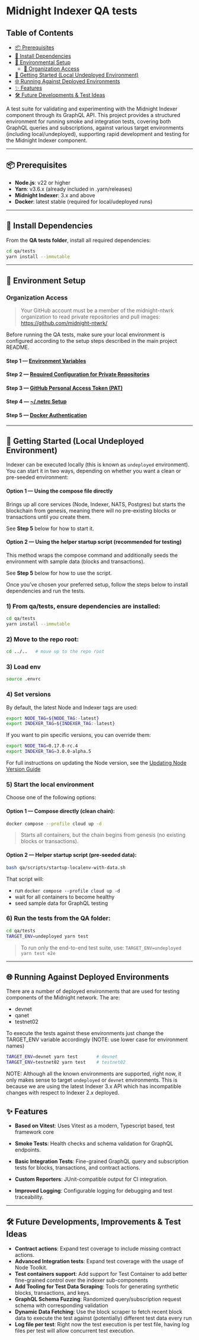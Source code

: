 # Midnight Indexer QA tests

## Table of Contents

- [📦 Prerequisites](#-prerequisites)
- [🧰 Install Dependencies](#-install-dependencies)
- [🔐 Environmental Setup](#-environment-setup)
  - [🏢 Organization Access](#-organization-access)
- [🚀 Getting Started (Local Undeployed Environment)](#-getting-started-local-undeployed-environment)
- [🌐 Running Against Deployed Environments](#-running-against-deployed-environments)
- [✨ Features](#-features)
- [🛠️ Future Developments & Test Ideas](#-future-developments-improvements--test-ideas)


A test suite for validating and experimenting with the Midnight Indexer component through its GraphQL API. 
This project provides a structured environment for running  smoke and integration tests, covering both GraphQL queries and subscriptions, against various target environments (including local/undeployed), supporting rapid development and testing for the Midnight Indexer component.

---

## 📦 Prerequisites

- **Node.js**: v22 or higher
- **Yarn**: v3.6.x (already included in .yarn/releases)
- **Midnight Indexer**: 3.x and above
- **Docker**: latest stable (required for local/udeployed runs)

---

## 🧰 Install Dependencies

From the **QA tests folder**, install all required dependencies:
```bash
cd qa/tests
yarn install --immutable
```
---

## 🔐 Environment Setup

### Organization Access 
> Your GitHub account must be a member of the midnight-ntwrk organization to read private repositories and pull images: https://github.com/midnight-ntwrk/

Before running the QA tests, make sure your local environment is configured according to the setup steps described in the main project README.

#### Step 1 — [Environment Variables](../../README.md#environment-variables)

#### Step 2 — [Required Configuration for Private Repositories](../../README.md#required-configuration-for-private-repositories)

#### Step 3 — [GitHub Personal Access Token (PAT)](../../README.md#github-personal-access-token-pat)

#### Step 4 — [~/.netrc Setup](../../README.md#netrc-setup)

#### Step 5 — [Docker Authentication](../../README.md#docker-authentication)

---
## 🚀 Getting Started (Local Undeployed Environment)

Indexer can be executed locally (this is known as `undeployed` environment). You can start it in two ways, depending on whether you want a clean or pre-seeded environment:

#### **Option 1 — Using the compose file directly**

Brings up all core services (Node, Indexer, NATS, Postgres) but starts the blockchain from genesis, meaning there will no pre-existing blocks or transactions until you create them. 

See **Step 5** below for how to start it.

#### **Option 2 — Using the helper startup script (recommended for testing)**

This method wraps the compose command and additionally seeds the environment with sample data (blocks and transactions).

See **Step 5** below for how to use the script.

Once you’ve chosen your preferred setup, follow the steps below to install dependencies and run the tests.

### 1) From **qa/tests**, ensure dependencies are installed:
```bash
cd qa/tests
yarn install --immutable
```

### 2) Move to the **repo root**:
```bash
cd ../..   # move up to the repo root
```

### 3) Load env 

```bash
source .envrc
```

### 4) Set versions

By default, the latest Node and Indexer tags are used:
```bash
export NODE_TAG=${NODE_TAG:-latest}
export INDEXER_TAG=${INDEXER_TAG:-latest}
```
If you want to pin specific versions, you can override them:

```bash
export NODE_TAG=0.17.0-rc.4
export INDEXER_TAG=3.0.0-alpha.5
```

For full instructions on updating the Node version, see the [Updating Node Version Guide](../../docs/updating-node-version.md)

### 5) Start the local environment 

Choose one of the following options:

#### **Option 1 — Compose directly (clean chain):**

```bash
docker compose --profile cloud up -d
```
> Starts all containers, but the chain begins from genesis (no existing blocks or transactions).

#### **Option 2 — Helper startup script (pre-seeded data):**

```bash
bash qa/scripts/startup-localenv-with-data.sh
```
That script will:
- run `docker compose --profile cloud up -d` 
- wait for all containers to become healthy
- seed sample data for GraphQL testing

### 6) Run the tests from the QA folder:
```bash
cd qa/tests
TARGET_ENV=undeployed yarn test 
```
> To run only the end-to-end test suite, use: `TARGET_ENV=undeployed yarn test e2e`

---

## 🌐 Running Against Deployed Environments

There are a number of deployed environments that are used for testing components of the Midnight network. The are:
  - devnet
  - qanet
  - testnet02

To execute the tests against these environments just change the TARGET_ENV variable accordingly (NOTE: use lower case for environment names)
```bash
TARGET_ENV=devnet yarn test       # devnet
TARGET_ENV=testnet02 yarn test    # testnet02
```
NOTE: Although all the known environments are supported, right now, it only makes sense to target `undeployed` or `devnet` environments. 
This is because we are using the latest Indexer 3.x API which has incompatible changes with respect to Indexer 2.x deployed.


## ✨ Features

- **Based on Vitest**: Uses Vitest as a modern, Typescript based, test framework core
- **Smoke Tests**: Health checks and schema validation for GraphQL endpoints.
- **Basic Integration Tests**: Fine-grained GraphQL query and subscription tests for blocks, transactions, and contract actions.
- **Custom Reporters**: JUnit-compatible output for CI integration.

- **Improved Logging**: Configurable logging for debugging and test traceability.

---

## 🛠️ Future Developments, Improvements & Test Ideas

- **Contract actions**: Expand test coverage to include missing contract actions.
- **Advanced Integration tests**: Expand test coverage with the usage of Node Toolkit.
- **Test containers support**: Add support for Test Container to add better fine-grained control over the indexer sub-components
- **Add Tooling for Test Data Scraping**: Tools for generating synthetic blocks, transactions, and keys.
- **GraphQL Schema Fuzzing**: Randomized query/subscription request schema with corresponding validation 
- **Dynamic Data Fetching**: Use the block scraper to fetch recent block data to execute the test against (potentially) different test data every run 
- **Log file per test**: Right now the test execution is per test file, having log files per test will allow concurrent test execution.
